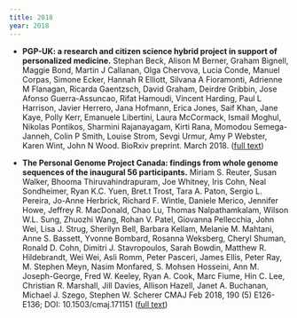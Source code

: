 ```yaml
---
title: 2018
year: 2018
---
```


*   **PGP-UK: a research and citizen science hybrid project in support of personalized medicine.** Stephan Beck, Alison M Berner, Graham Bignell, Maggie Bond, Martin J Callanan, Olga Chervova, Lucia Conde, Manuel Corpas, Simone Ecker, Hannah R Elliott, Silvana A Fioramonti, Adrienne M Flanagan, Ricarda Gaentzsch, David Graham, Deirdre Gribbin, Jose Afonso Guerra-Assuncao, Rifat Hamoudi, Vincent Harding, Paul L Harrison, Javier Herrero, Jana Hofmann, Erica Jones, Saif Khan, Jane Kaye, Polly Kerr, Emanuele Libertini, Laura McCormack, Ismail Moghul, Nikolas Pontikos, Sharmini Rajanayagam, Kirti Rana, Momodou Semega-Janneh, Colin P Smith, Louise Strom, Sevgi Urmur, Amy P Webster, Karen Wint, John N Wood. BioRxiv preprint. March 2018\. ([full text](https://www.biorxiv.org/content/early/2018/03/27/288829))

*   **The Personal Genome Project Canada: findings from whole genome sequences of the inaugural 56 participants.** Miriam S. Reuter, Susan Walker, Bhooma Thiruvahindrapuram, Joe Whitney, Iris Cohn, Neal Sondheimer, Ryan K.C. Yuen, Bret.t Trost, Tara A. Paton, Sergio L. Pereira, Jo-Anne Herbrick, Richard F. Wintle, Daniele Merico, Jennifer Howe, Jeffrey R. MacDonald, Chao Lu, Thomas Nalpathamkalam, Wilson W.L. Sung, Zhuozhi Wang, Rohan V. Patel, Giovanna Pellecchia, John Wei, Lisa J. Strug, Sherilyn Bell, Barbara Kellam, Melanie M. Mahtani, Anne S. Bassett, Yvonne Bombard, Rosanna Weksberg, Cheryl Shuman, Ronald D. Cohn, Dimitri J. Stavropoulos, Sarah Bowdin, Matthew R. Hildebrandt, Wei Wei, Asli Romm, Peter Pasceri, James Ellis, Peter Ray, M. Stephen Meyn, Nasim Monfared, S. Mohsen Hosseini, Ann M. Joseph-George, Fred W. Keeley, Ryan A. Cook, Marc Fiume, Hin C. Lee, Christian R. Marshall, Jill Davies, Allison Hazell, Janet A. Buchanan, Michael J. Szego, Stephen W. Scherer CMAJ Feb 2018, 190 (5) E126-E136; DOI: 10.1503/cmaj.171151 ([full text](http://www.cmaj.ca/content/190/5/E126))
